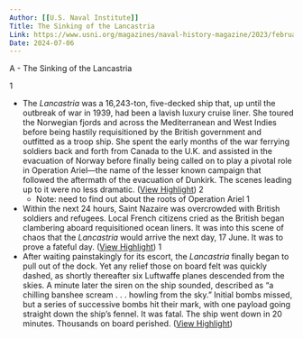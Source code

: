 ```yaml
---
Author: [[U.S. Naval Institute]]
Title: The Sinking of the Lancastria
Link: https://www.usni.org/magazines/naval-history-magazine/2023/february/sinking-lancastria
Date: 2024-07-06
---
```

A - The Sinking of the Lancastria

1
- The *Lancastria* was a 16,243-ton, five-decked ship that, up until the outbreak of war in 1939, had been a lavish luxury cruise liner. She toured the Norwegian fjords and across the Mediterranean and West Indies before being hastily requisitioned by the British government and outfitted as a troop ship. She spent the early months of the war ferrying soldiers back and forth from Canada to the U.K. and assisted in the evacuation of Norway before finally being called on to play a pivotal role in Operation Ariel—the name of the lesser known campaign that followed the aftermath of the evacuation of Dunkirk. The scenes leading up to it were no less dramatic. ([View Highlight](https://read.readwise.io/read/01h1x68gnpn12pyweq064dj7et))
2
    - Note: need to find out about the roots of Operation Ariel
1
- Within the next 24 hours, Saint Nazaire was overcrowded with British soldiers and refugees. Local French citizens cried as the British began clambering aboard requisitioned ocean liners. It was into this scene of chaos that the *Lancastria* would arrive the next day, 17 June. It was to prove a fateful day. ([View Highlight](https://read.readwise.io/read/01h1x6fh7hn4071zx40bdk6c9t))
1
- After waiting painstakingly for its escort, the *Lancastria* finally began to pull out of the dock. Yet any relief those on board felt was quickly dashed, as shortly thereafter six Luftwaffe planes descended from the skies. A minute later the siren on the ship sounded, described as “a chilling banshee scream . . . howling from the sky.” Initial bombs missed, but a series of successive bombs hit their mark, with one payload going straight down the ship’s fennel. It was fatal. The ship went down in 20 minutes. Thousands on board perished. ([View Highlight](https://read.readwise.io/read/01h1x6hffsa15sfa33r8hzfcav))
